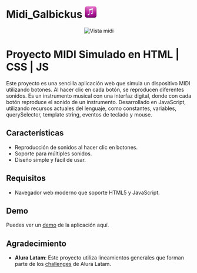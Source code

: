 # Midi_Galbickus <img src="images/music_audio_sound.png" alt="music" width="32"/>

<div align="center">
    <img src="https://github.com/user-attachments/assets/43b12c04-9d23-4bb8-a2d4-9ee5097bff2c" alt="Vista midi" width="300"/>
</div>


# Proyecto MIDI Simulado en HTML | CSS | JS

Este proyecto es una sencilla aplicación web que simula un dispositivo MIDI utilizando botones. Al hacer clic en cada botón, se reproducen diferentes sonidos.
Es un instrumento musical con una interfaz digital, donde con cada botón reproduce el sonido de un instrumento. Desarrollado en  JavaScript,  utilizando recursos actuales del lenguaje, como constantes, variables, querySelector, template string, eventos de teclado y mouse.

## Características

- Reproducción de sonidos al hacer clic en botones.
- Soporte para múltiples sonidos.
- Diseño simple y fácil de usar.

## Requisitos

- Navegador web moderno que soporte HTML5 y JavaScript.

## Demo

Puedes ver un [demo](https://galbickus.github.io/Midi_Galbickus/) de la aplicación aquí.

## Agradecimiento 

- **Alura Latam**: Este proyecto utiliza lineamientos generales que forman parte de los [challenges](https://www.aluracursos.com/challenges) de Alura Latam.
  






